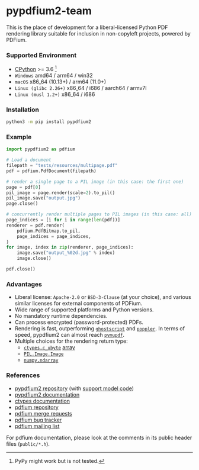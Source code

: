 <!-- SPDX-FileCopyrightText: 2022 geisserml <geisserml@gmail.com> -->
<!-- SPDX-License-Identifier: CC-BY-4.0 -->

# pypdfium2-team

This is the place of development for a liberal-licensed Python PDF rendering library suitable for inclusion in non-copyleft projects, powered by PDFium.


### Supported Environment

* [CPython](https://github.com/python/cpython) >= 3.6 [^1]
* `Windows` amd64 / arm64 / win32
* `macOS` x86_64 (10.13+) / arm64 (11.0+)
* `Linux (glibc 2.26+)` x86_64 / i686 / aarch64 / armv7l
* `Linux (musl 1.2+)` x86_64 / i686


### Installation

```bash
python3 -m pip install pypdfium2
```


### Example

```python
import pypdfium2 as pdfium

# Load a document
filepath = "tests/resources/multipage.pdf"
pdf = pdfium.PdfDocument(filepath)

# render a single page to a PIL image (in this case: the first one)
page = pdf[0]
pil_image = page.render(scale=2).to_pil()
pil_image.save("output.jpg")
page.close()

# concurrently render multiple pages to PIL images (in this case: all)
page_indices = [i for i in range(len(pdf))]
renderer = pdf.render(
    pdfium.PdfBitmap.to_pil,
    page_indices = page_indices,
)
for image, index in zip(renderer, page_indices):
    image.save("output_%02d.jpg" % index)
    image.close()

pdf.close()
```


### Advantages

* Liberal license: `Apache-2.0` or `BSD-3-Clause` (at your choice), and various similar licenses for external components of PDFium.
* Wide range of supported platforms and Python versions.
* No mandatory runtime dependencies.
* Can process encrypted (password-protected) PDFs.
* Rendering is fast, outperforming [`ghostscript`](https://github.com/ArtifexSoftware/ghostpdl) and [`poppler`](https://gitlab.freedesktop.org/poppler/poppler). In terms of speed, pypdfium2 can almost reach [`pymupdf`](https://github.com/pymupdf/PyMuPDF).
* Multiple choices for the rendering return type:
    * [`ctypes.c_ubyte`](https://docs.python.org/3/library/ctypes.html#fundamental-data-types) [array](https://docs.python.org/3/library/ctypes.html#arrays)
    * [`PIL.Image.Image`](https://pillow.readthedocs.io/en/stable/reference/Image.html#PIL.Image.Image)
    * [`numpy.ndarray`](https://numpy.org/doc/stable/reference/generated/numpy.ndarray.html)


### References

* [pypdfium2 repository](https://github.com/pypdfium2-team/pypdfium2) (with [support model code](https://github.com/pypdfium2-team/pypdfium2/tree/main/src/pypdfium2/_helpers))
* [pypdfium2 documentation](https://pypdfium2.readthedocs.io/en/stable/)
* [ctypes documentation](https://docs.python.org/3/library/ctypes.html)
* [pdfium repository](https://pdfium.googlesource.com/pdfium/+/refs/heads/main)
* [pdfium merge requests](https://pdfium-review.googlesource.com/)
* [pdfium bug tracker](https://bugs.chromium.org/p/pdfium/issues/list)
* [pdfium mailing list](https://groups.google.com/g/pdfium)

For pdfium documentation, please look at the comments in its public header files (`public/*.h`).

[^1]: PyPy might work but is not tested.
